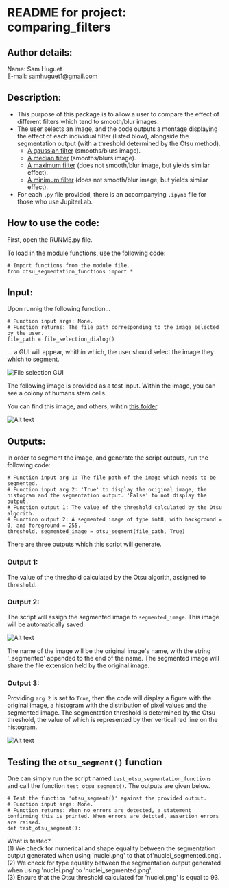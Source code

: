 # README for project: comparing_filters

## Author details: 
Name: Sam Huguet  
E-mail: samhuguet1@gmail.com

## Description:   
- This purpose of this package is to allow a user to compare the effect of different filters which tend to smooth/blur images. 
- The user selects an image, and the code outputs a montage displaying the effect of each individual filter (listed blow), alongside the segmentation output (with a threshold determined by the Otsu method). 
  - [A gaussian filter](https://en.wikipedia.org/wiki/Gaussian_filter#:~:text=In%20electronics%20and%20signal%20processing,as%20it%20has%20infinite%20support) (smooths/blurs image). 
  - [A median filter](https://en.wikipedia.org/wiki/Median_filter#:~:text=The%20median%20filter%20is%20a,edge%20detection%20on%20an%20image) (smooths/blurs image). 
  - [A maximum filter](https://reference.wolfram.com/language/ref/MaxFilter.html) (does not smooth/blur image, but yields similar effect).  
  - [A minimum filter](https://reference.wolfram.com/language/ref/MinFilter.html) (does not smooth/blur image, but yields similar effect). 
- For each ```.py``` file provided, there is an accompanying ```.ipynb``` file for those who use JupiterLab.

## How to use the code: 

First, open the RUNME.py file. 

To load in the module functions, use the following code: 
```
# Import functions from the module file. 
from otsu_segmentation_functions import *
```
## Input: 
Upon runnig the following function... 
```
# Function input args: None. 
# Function returns: The file path corresponding to the image selected by the user. 
file_path = file_selection_dialog()
```
... a GUI will appear, whithin which, the user should select the image they which to segment. 

![File selection GUI](https://raw.githubusercontent.com/SamHSoftware/Python/main/Image%20Analysis/otsu_segmentation/img/File%20selection.PNG)

The following image is provided as a test input. Within the image, you can see a colony of humans stem cells.  

You can find this image, and others, wihtin [this folder](https://github.com/SamHSoftware/Python/tree/main/Image%20Analysis/otsu_segmentation/img). 

![Alt text](https://raw.githubusercontent.com/SamHSoftware/Python/main/Image%20Analysis/otsu_segmentation/img/nuclei.png)

## Outputs:

In order to segment the image, and generate the script outputs, run the following code:
```
# Function input arg 1: The file path of the image which needs to be segmented. 
# Function input arg 2: 'True' to display the original image, the histogram and the segmentation output. 'False' to not display the output.
# Function output 1: The value of the threshold calculated by the Otsu algorith.
# Function output 2: A segmented image of type int8, with background = 0, and foreground = 255. 
threshold, segmented_image = otsu_segment(file_path, True)
```

There are three outputs which this script will generate.  

### Output 1: 
The value of the threshold calculated by the Otsu algorith, assigned to ```threshold```.

### Output 2: 
The script will assign the segmented image to ```segmented_image```. This image will be automatically saved.

![Alt text](https://github.com/SamHSoftware/Python/blob/main/Image%20Analysis/otsu_segmentation/img/nuclei_segmented.png?raw=true)

The name of the image will be the original image's name, with the string '\_segmented' appended to the end of the name. The segmented image will share the file extension held by the original image. 

### Output 3: 
Providing ```arg 2``` is set to ```True```, then the code will display a figure with the original image, a histogram with the distribution of pixel values and the segmented image. The segmentation threshold is determined by the Otsu threshold, the value of which is represented by ther vertical red line on the histogram.  

![Alt text](https://github.com/SamHSoftware/Python/blob/main/Image%20Analysis/otsu_segmentation/img/montage.png?raw=true)

## Testing the ```otsu_segment()``` function 

One can simply run the script named ```test_otsu_segmentation_functions``` and call the function ```test_otsu_segment()```. The outputs are given below. 

```
# Test the function 'otsu_segment()' against the provided output. 
# Function input args: None. 
# Function returns: When no errors are detected, a statement confirming this is printed. When errors are detcted, assertion errors are raised. 
def test_otsu_segment(): 
```

What is tested?  
(1) We check for numerical and shape equality between the segmentation output generated when using 'nuclei.png' to  that of'nuclei_segmented.png'.  
(2) We check for type equality between the segmentation output generated when using 'nuclei.png' to 'nuclei_segmented.png'.  
(3) Ensure that the Otsu threshold calculated for 'nuclei.png' is equal to 93.  
